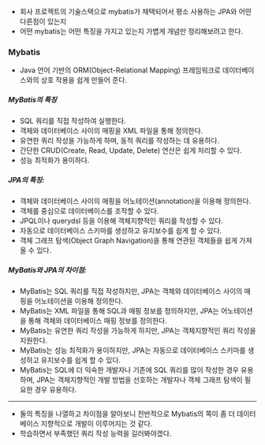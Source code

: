 * 회사 프로젝트의 기술스택으로 mybatis가 채택되어서 평소 사용하는 JPA와 어떤 다른점이 있는지
* 어떤 mybatis는 어떤 특징을 가지고 있는지 가볍게 개념만 정리해보려고 한다.

### Mybatis
* Java 언어 기반의 ORM(Object-Relational Mapping) 프레임워크로 데이터베이스와의 상호 작용을 쉽게 만들어 준다.


##### MyBatis의 특징
* SQL 쿼리를 직접 작성하여 실행한다.
* 객체와 데이터베이스 사이의 매핑을 XML 파일을 통해 정의한다.
* 유연한 쿼리 작성을 가능하게 하며, 동적 쿼리를 작성하는 데 유용하다.
* 간단한 CRUD(Create, Read, Update, Delete) 연산은 쉽게 처리할 수 있다.
* 성능 최적화가 용이하다.

##### JPA의 특징:

* 객체와 데이터베이스 사이의 매핑을 어노테이션(annotation)을 이용해 정의한다.
* 객체를 중심으로 데이터베이스를 조작할 수 있다.
* JPQL이나 querydsl 등을 이용해 객체지향적인 쿼리를 작성할 수 있다.
* 자동으로 데이터베이스 스키마를 생성하고 유지보수를 쉽게 할 수 있다.
* 객체 그래프 탐색(Object Graph Navigation)을 통해 연관된 객체들을 쉽게 가져올 수 있다.

##### MyBatis와 JPA의 차이점:

* MyBatis는 SQL 쿼리를 직접 작성하지만, JPA는 객체와 데이터베이스 사이의 매핑을 어노테이션을 이용해 정의한다.
* MyBatis는 XML 파일을 통해 SQL과 매핑 정보를 정의하지만, JPA는 어노테이션을 통해 객체와 데이터베이스 매핑 정보를 정의한다.
* MyBatis는 유연한 쿼리 작성을 가능하게 하지만, JPA는 객체지향적인 쿼리 작성을 지원한다.
* MyBatis는 성능 최적화가 용이하지만, JPA는 자동으로 데이터베이스 스키마를 생성하고 유지보수를 쉽게 할 수 있다.
* MyBatis는 SQL에 더 익숙한 개발자나 기존에 SQL 쿼리를 많이 작성한 경우 유용하며, JPA는 객체지향적인 개발 방법을 선호하는 개발자나 객체 그래프 탐색이 필요한 경우 유용하다.

---

* 둘의 특징을 나열하고 차이점을 알아보니 전반적으로 Mybatis의 쪽이 좀 더 데이터베이스 지향적으로 개발이 이루어지는 것 같다.
* 학습하면서 부족했던 쿼리 작성 능력을 길러봐야겠다. 